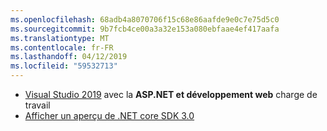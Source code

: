 ```yaml
---
ms.openlocfilehash: 68adb4a8070706f15c68e86aafde9e0c7e75d5c0
ms.sourcegitcommit: 9b7fcb4ce00a3a32e153a080ebfaae4ef417aafa
ms.translationtype: MT
ms.contentlocale: fr-FR
ms.lasthandoff: 04/12/2019
ms.locfileid: "59532713"
---
```

* [Visual Studio 2019](https://visualstudio.microsoft.com/vs/) avec la **ASP.NET et développement web** charge de travail
* [Afficher un aperçu de .NET core SDK 3.0](https://dotnet.microsoft.com/download/dotnet-core/3.0)
